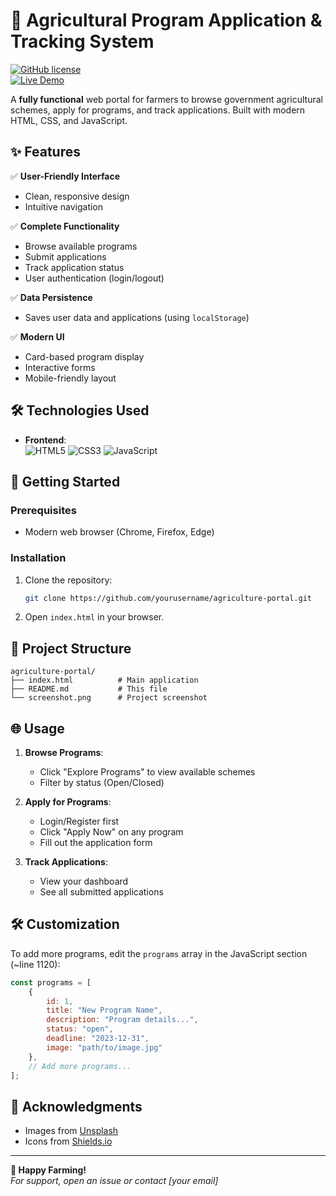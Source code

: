 # 🌱 Agricultural Program Application & Tracking System  

[![GitHub license](https://img.shields.io/badge/license-MIT-blue.svg)](LICENSE)  
[![Live Demo](https://img.shields.io/badge/demo-live-brightgreen)](https://devisree5.github.io/agriculture-portal/)  

A **fully functional** web portal for farmers to browse government agricultural schemes, apply for programs, and track applications. Built with modern HTML, CSS, and JavaScript.  


## ✨ Features  

✅ **User-Friendly Interface**  
- Clean, responsive design  
- Intuitive navigation  

✅ **Complete Functionality**  
- Browse available programs  
- Submit applications  
- Track application status  
- User authentication (login/logout)  

✅ **Data Persistence**  
- Saves user data and applications (using `localStorage`)  

✅ **Modern UI**  
- Card-based program display  
- Interactive forms  
- Mobile-friendly layout  

## 🛠️ Technologies Used  

- **Frontend**:  
  ![HTML5](https://img.shields.io/badge/-HTML5-E34F26?logo=html5&logoColor=white)
  ![CSS3](https://img.shields.io/badge/-CSS3-1572B6?logo=css3&logoColor=white)
  ![JavaScript](https://img.shields.io/badge/-JavaScript-F7DF1E?logo=javascript&logoColor=black)  
 

## 🚀 Getting Started  

### Prerequisites  
- Modern web browser (Chrome, Firefox, Edge)  

### Installation  
1. Clone the repository:  
   ```bash
   git clone https://github.com/yourusername/agriculture-portal.git
   ```
2. Open `index.html` in your browser.  

## 📂 Project Structure  

```
agriculture-portal/
├── index.html          # Main application
├── README.md           # This file
└── screenshot.png      # Project screenshot
```

## 🌐 Usage  

1. **Browse Programs**:  
   - Click "Explore Programs" to view available schemes  
   - Filter by status (Open/Closed)  

2. **Apply for Programs**:  
   - Login/Register first  
   - Click "Apply Now" on any program  
   - Fill out the application form  

3. **Track Applications**:  
   - View your dashboard  
   - See all submitted applications  

## 🛠️ Customization  

To add more programs, edit the `programs` array in the JavaScript section (~line 1120):  
```javascript
const programs = [
    {
        id: 1,
        title: "New Program Name",
        description: "Program details...",
        status: "open",
        deadline: "2023-12-31",
        image: "path/to/image.jpg"
    },
    // Add more programs...
];
```


## 🙏 Acknowledgments  
- Images from [Unsplash](https://unsplash.com)  
- Icons from [Shields.io](https://shields.io)  

---

**🌟 Happy Farming!**  
*For support, open an issue or contact [your email]*  

